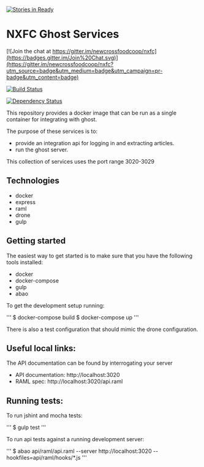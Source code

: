 [![Stories in Ready](https://badge.waffle.io/newcrossfoodcoop/nxfc.png?label=ready&title=Ready)](https://waffle.io/newcrossfoodcoop/nxfc)
# NXFC Ghost Services

[![Join the chat at https://gitter.im/newcrossfoodcoop/nxfc](https://badges.gitter.im/Join%20Chat.svg)](https://gitter.im/newcrossfoodcoop/nxfc?utm_source=badge&utm_medium=badge&utm_campaign=pr-badge&utm_content=badge)

[![Build Status](http://drone.newcrossfoodcoop.org.uk/api/badges/newcrossfoodcoop/nxfc_ghost/status.svg)](http://drone.newcrossfoodcoop.org.uk/newcrossfoodcoop/nxfc_ghost)

[![Dependency Status](https://david-dm.org/newcrossfoodcoop/nxfc_ghost.svg)](https://david-dm.org/newcrossfoodcoop/nxfc_ghost)

This repository provides a docker image that can be run as a single container
for integrating with ghost.

The purpose of these services is to:

* provide an integration api for logging in and extracting articles.
* run the ghost server.

This collection of services uses the port range 3020-3029

## Technologies

* docker
* express
* raml
* drone
* gulp

## Getting started

The easiest way to get started is to make sure that you have the following tools 
installed:

* docker
* docker-compose
* gulp
* abao

To get the development setup running:

'''
$ docker-compose build
$ docker-compose up
'''

There is also a test configuration that should mimic the drone configuration.

## Useful local links:

The API documentation can be found by interrogating your server

* API documentation: http://localhost:3020
* RAML spec: http://localhost:3020/api.raml

## Running tests:

To run jshint and mocha tests:

'''
$ gulp test
'''

To run api tests against a running development server:

'''
$ abao api/raml/api.raml --server http://localhost:3020 --hookfiles=api/raml/hooks/*.js
'''
